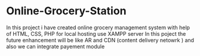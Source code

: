 # Online-Grocery-Station
In this project i have created online grocery management system with help of HTML, CSS, PHP for local hosting use XAMPP server 
In this poject the future enhancement will be like AR and CDN (content delivery netowrk ) and also we can integrate payement module  
